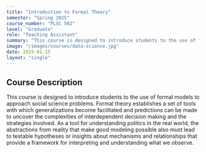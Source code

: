 ```yaml
---
title: "Introduction to Formal Theory"
semester: "Spring 2025"
course_number: "PLSC 502"
level: "Graduate"
role: "Teaching Assistant"
summary: "This course is designed to introduce students to the use of formal models to approach social science problems."
image: "/images/courses/data-science.jpg"
date: 2025-01-15
layout: "single"
---
```


## Course Description

This course is designed to introduce students to the use of formal models to approach social science problems. Formal theory establishes a set of tools with which generalizations become facilitated and predictions can be made to uncover the complexities of interdependent decision making and the strategies involved. As a tool for understanding politics in the real world, the abstractions from reality that make good modeling possible also must lead to testable hypotheses or insights about mechanisms and relationships that provide a framework for interpreting and understanding what we observe.